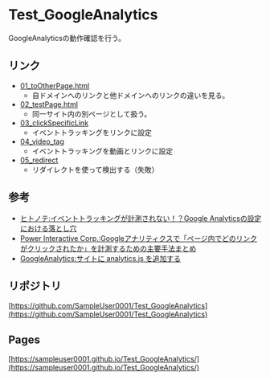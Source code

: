 # Test_GoogleAnalytics
GoogleAnalyticsの動作確認を行う。

## リンク

- [01_toOtherPage.html](https://sampleuser0001.github.io/Test_GoogleAnalytics/html/01_toOtherPage.html)
    - 自ドメインへのリンクと他ドメインへのリンクの違いを見る。
- [02_testPage.html](https://sampleuser0001.github.io/Test_GoogleAnalytics/html/02_testPage.html)
    - 同一サイト内の別ページとして扱う。
- [03_clickSpecificLink](https://sampleuser0001.github.io/Test_GoogleAnalytics/html/03_clickSpecificLink)
    - イベントトラッキングをリンクに設定
- [04_video_tag](https://sampleuser0001.github.io/Test_GoogleAnalytics/html/04_video_tag)
    - イベントトラッキングを動画とリンクに設定
- [05_redirect](https://sampleuser0001.github.io/Test_GoogleAnalytics/html/05_redirect)
    - リダイレクトを使って検出する（失敗）

## 参考

- [ヒトノテ:イベントトラッキングが計測されない！？Google Analyticsの設定における落とし穴](https://hitonote.jp/column/access-kaiseki/3394/)
- [Power Interactive Corp.:Googleアナリティクスで「ページ内でどのリンクがクリックされたか」を計測するための主要手法まとめ](https://www.powerweb.co.jp/column/ga-linkclick.html)
- [GoogleAnalytics:サイトに analytics.js を追加する](https://developers.google.com/analytics/devguides/collection/analyticsjs?hl=ja)

## リポジトリ

[https://github.com/SampleUser0001/Test_GoogleAnalytics](https://github.com/SampleUser0001/Test_GoogleAnalytics)

## Pages

[https://sampleuser0001.github.io/Test_GoogleAnalytics/](https://sampleuser0001.github.io/Test_GoogleAnalytics/)
